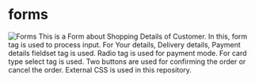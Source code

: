 # forms
![Forms](https://user-images.githubusercontent.com/92078186/142146391-e71b103d-010b-4533-a251-0dcc1ed22961.png)
This is a Form about Shopping Details of Customer. In this, form tag is used to process input. For Your details, Delivery details, Payment details fieldset tag is used. Radio tag is used for payment mode. For card type select tag is used. Two buttons are used for confirming the order or cancel the order. External CSS is used in this repository.
